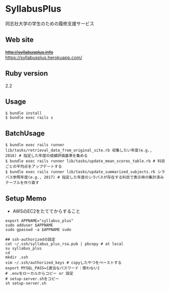# SyllabusPlus
同志社大学の学生のための履修支援サービス  

## Web site
~~http://syllabusplus.info~~  
https://syllabusplus.herokuapp.com/


## Ruby version  
2.2

## Usage  
```
$ bundle install
$ bundle exec rails s
```

## BatchUsage
```
$ bundle exec rails runner lib/tasks/retrieval_data_from_original_site.rb 収集したい年度(e.g., 2016) # 指定した年度の成績評価基準を集める
$ bundle exec rails runner lib/tasks/update_mean_scores_table.rb # 科目ごとの平均点をアップデートする
$ bundle exec rails runner lib/tasks/update_summarized_subjects.rb シラバス参照年度(e.g., 2017) # 指定した年度のシラバスが存在する科目で表示用の集計済みテーブルを作り直す
```

## Setup Memo
- AWSのEC2をたててからすること

```
export APPNAME="syllabus_plus"
sudo adduser $APPNAME
sudo gpasswd -a $APPNAME sudo

## ssh-authorizedの設定
cat ~/.ssh/syllabus_plus_rsa.pub | pbcopy # at local
su syllabus_plus
cd
mkdir .ssh
vim ~/.ssh/authorized_keys # copyしたやつをペーストする
export MYSQL_PASS={適当なパスワード：使わない}
# .envをローカルからコピー or 設定
# setup-server.shをコピー
sh setup-server.sh
```
